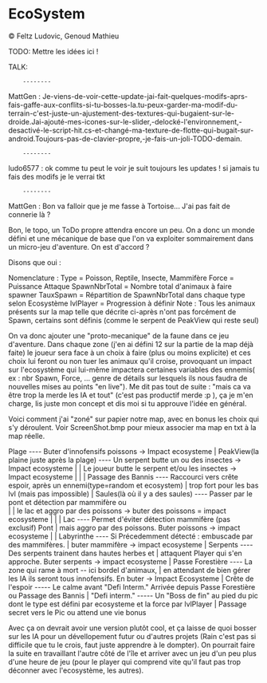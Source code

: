﻿EcoSystem
=====

©
Feltz Ludovic, 
Genoud Mathieu


TODO: Mettre les idées ici !


TALK:

		--------

MattGen : Je-viens-de-voir-cette-update-jai-fait-quelques-modifs-aprs-fais-gaffe-aux-conflits-si-tu-bosses-la.tu-peux-garder-ma-modif-du-terrain-c'est-juste-un-ajustement-des-textures-qui-bugaient-sur-le-droide.Jai-ajouté-mes-icones-sur-le-slider,-delocké-l'environnement,-desactivé-le-script-hit.cs-et-changé-ma-texture-de-flotte-qui-bugait-sur-android.Toujours-pas-de-clavier-propre,-je-fais-un-joli-TODO-demain.

		--------

ludo6577 : ok comme tu peut le voir je suit toujours les updates ! si jamais tu fais des modifs je le verrai tkt

		--------

MattGen : Bon va falloir que je me fasse à Tortoise... J'ai pas fait de connerie là ?

Bon, le topo, un ToDo propre attendra encore un peu. 
On a donc un monde défini et une mécanique de base que l'on va exploiter sommairement dans un micro-jeu d'aventure. On est d'accord ?

Disons que oui : 

Nomenclature : 
Type = Poisson, Reptile, Insecte, Mammifère
Force = Puissance Attaque
SpawnNbrTotal = Nombre total d'animaux à faire spawner
TauxSpawn = Répartition de SpawnNbrTotal dans chaque type selon Ecosystème
lvlPlayer = Progression à définir
Note : Tous les animaux présents sur la map telle que décrite ci-après n'ont pas forcément de Spawn, certains sont définis (comme le serpent de PeakView qui reste seul)

On va donc ajouter une "proto-mecanique" de la faune dans ce jeu d'aventure. Dans chaque zone (j'en ai défini 12 sur la partie de la map déjà faite) le joueur sera face à un choix à faire (plus ou moins explicite) et ces choix lui feront ou non tuer les animaux qu'il croise, provoquant un impact sur l'ecosystème qui lui-même impactera certaines variables des ennemis( ex : nbr Spawn, Force, ... genre de détails sur lesquels ils nous faudra de nouvelles mises au points "en live"). Me dit pas tout de suite : "mais ca va être trop la merde les IA et tout" (c'est pas productif merde :p ), ça je m'en charge, lis juste mon concept et dis moi si tu approuve l'idée en général.

Voici comment j'ai "zoné" sur papier notre map, avec en bonus les choix qui s'y déroulent.
Voir ScreenShot.bmp pour mieux associer ma map en txt à la map réelle.

Plage  					  ----    Buter d'innofensifs poissons -> Impact ecosysteme
  |
PeakView(la plaine juste après la plage)  ----  Un serpent butte un ou des insectes -> Impact ecosysteme
  |		|				Le joueur butte le serpent et/ou les insectes -> Impact ecosysteme
  |             |
  |      Passage des Bannis 		  ---- Raccourci vers crête espoir, après un ennemi(type=random et ecosystem) 
  |						trop fort pour les bas lvl (mais pas impossible)
  |
Saules(là où il y a des saules)  	  ----  Passer par le pont et détection par mammifère ou  
  |             |				le lac et aggro par des poissons -> buter des poissons = impact ecosysteme
  |	      	|
  |	       Lac  			  ---- Permet d'éviter détection mammifère (pas exclusif) 
Pont		|				mais aggro par des poissons. Buter poissons -> impact ecosysteme
  |		|
    Labyrinthe     			  ---- Si Précedemment détecté : embuscade par des mammifères.
        |					 buter mammifère -> impact ecosysteme
	|
     Serpents  				  ---- Des serpents trainent dans hautes herbes et 
	|					attaquent Player qui s'en approche. Buter serpents -> impact ecosysteme
	|
  Passe Forestière  			  ---- La zone qui rame à mort  -- ici bordel d'animaux,
	|					 en attendant de bien gérer les IA ils seront tous innofensifs. En buter -> Impact Ecosysteme
	|
   Crête de l'espoir  			  ----- Le calme avant "Defi Interm." Arrivée depuis Passe Forestière ou Passage des Bannis
	|
  "Defi interm." 			  ----- Un "Boss de fin" au pied du pic dont le type est défini par ecosysteme et la force par lvlPlayer
	|
   Passage secret vers le Pic ou attend une vie bonus


Avec ça on devrait avoir une version plutôt cool, et ça laisse de quoi bosser sur les IA pour un dévellopement futur ou d'autres projets (Rain c'est pas si difficile que tu le crois, faut juste apprendre à le dompter). On pourrait faire la suite en travaillant l'autre côté de l'île et arriver avec un jeu d'un peu plus d'une heure de jeu (pour le player qui comprend vite qu'il faut pas trop déconner avec l'ecosystème, les autres). 